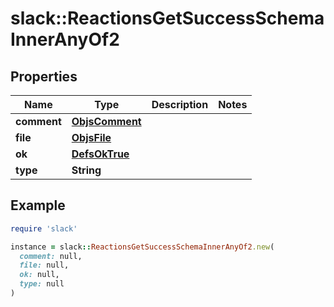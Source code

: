 # slack::ReactionsGetSuccessSchemaInnerAnyOf2

## Properties

| Name | Type | Description | Notes |
| ---- | ---- | ----------- | ----- |
| **comment** | [**ObjsComment**](ObjsComment.md) |  |  |
| **file** | [**ObjsFile**](ObjsFile.md) |  |  |
| **ok** | [**DefsOkTrue**](DefsOkTrue.md) |  |  |
| **type** | **String** |  |  |

## Example

```ruby
require 'slack'

instance = slack::ReactionsGetSuccessSchemaInnerAnyOf2.new(
  comment: null,
  file: null,
  ok: null,
  type: null
)
```

